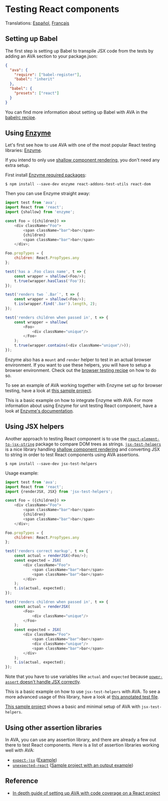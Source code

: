 # Testing React components

Translations: [Español](https://github.com/avajs/ava-docs/blob/master/es_ES/docs/recipes/react.md), [Français](https://github.com/avajs/ava-docs/blob/master/fr_FR/docs/recipes/react.md)

## Setting up Babel

The first step is setting up Babel to transpile JSX code from the tests by adding an AVA section to your package.json:

```json
{
  "ava": {
    "require": ["babel-register"],
    "babel": "inherit"
  },
  "babel": {
    "presets": ["react"]
  }
}
```

You can find more information about setting up Babel with AVA in the [babelrc recipe](babelrc.md).

## Using [Enzyme](https://github.com/airbnb/enzyme)

Let's first see how to use AVA with one of the most popular React testing libraries: [Enzyme](https://github.com/airbnb/enzyme).

If you intend to only use [shallow component rendering](https://facebook.github.io/react/docs/test-utils.html#shallow-rendering), you don't need any extra setup.

First install [Enzyme required packages](https://github.com/airbnb/enzyme/#installation):

```console
$ npm install --save-dev enzyme react-addons-test-utils react-dom
```

Then you can use Enzyme straight away:

```js
import test from 'ava';
import React from 'react';
import {shallow} from 'enzyme';

const Foo = ({children}) =>
	<div className="Foo">
		<span className="bar">bar</span>
		{children}
		<span className="bar">bar</span>
	</div>;

Foo.propTypes = {
	children: React.PropTypes.any
};

test('has a .Foo class name', t => {
	const wrapper = shallow(<Foo/>);
	t.true(wrapper.hasClass('Foo'));
});

test('renders two `.Bar`', t => {
	const wrapper = shallow(<Foo/>);
	t.is(wrapper.find('.bar').length, 2);
});

test('renders children when passed in', t => {
	const wrapper = shallow(
		<Foo>
			<div className="unique"/>
		</Foo>
	);
	t.true(wrapper.contains(<div className="unique"/>));
});
```

Enzyme also has a `mount` and `render` helper to test in an actual browser environment. If you want to use these helpers, you will have to setup a browser environment. Check out the [browser testing recipe](https://github.com/avajs/ava/blob/master/docs/recipes/browser-testing.md) on how to do so.

To see an example of AVA working together with Enzyme set up for browser testing, have a look at [this sample project](https://github.com/adriantoine/ava-enzyme-demo).

This is a basic example on how to integrate Enzyme with AVA. For more information about using Enzyme for unit testing React component, have a look at [Enzyme's documentation](http://airbnb.io/enzyme/).

## Using JSX helpers

Another approach to testing React component is to use the [`react-element-to-jsx-string`](https://github.com/algolia/react-element-to-jsx-string) package to compare DOM trees as strings. [`jsx-test-helpers`](https://github.com/MoOx/jsx-test-helpers) is a nice library handling [shallow component rendering](https://facebook.github.io/react/docs/test-utils.html#shallow-rendering) and converting JSX to string in order to test React components using AVA assertions.

```console
$ npm install --save-dev jsx-test-helpers
```

Usage example:

```js
import test from 'ava';
import React from 'react';
import {renderJSX, JSX} from 'jsx-test-helpers';

const Foo = ({children}) =>
	<div className="Foo">
		<span className="bar">bar</span>
		{children}
		<span className="bar">bar</span>
	</div>;

Foo.propTypes = {
	children: React.PropTypes.any
};

test('renders correct markup', t => {
	const actual = renderJSX(<Foo/>);
	const expected = JSX(
		<div className="Foo">
			<span className="bar">bar</span>
			<span className="bar">bar</span>
		</div>
	);
	t.is(actual, expected);
});

test('renders children when passed in', t => {
	const actual = renderJSX(
		<Foo>
			<div className="unique"/>
		</Foo>
	);
	const expected = JSX(
		<div className="Foo">
			<span className="bar">bar</span>
			<div className="unique"/>
			<span className="bar">bar</span>
		</div>
	);
	t.is(actual, expected);
});
```

Note that you have to use variables like `actual` and `expected` because [`power-assert` doesn't handle JSX correctly](https://github.com/power-assert-js/power-assert/issues/34).

This is a basic example on how to use `jsx-test-helpers` with AVA. To see a more advanced usage of this library, have a look at [this annotated test file](https://github.com/MoOx/jsx-test-helpers/blob/master/src/__tests__/index.js).

[This sample project](https://github.com/MoOx/jsx-test-helpers) shows a basic and minimal setup of AVA with `jsx-test-helpers`.

## Using other assertion libraries

In AVA, you can use any assertion library, and there are already a few out there to test React components. Here is a list of assertion libraries working well with AVA:

- [`expect-jsx`](https://github.com/algolia/expect-jsx) ([Example](https://github.com/avajs/ava/issues/186#issuecomment-161317068))
- [`unexpected-react`](https://github.com/bruderstein/unexpected-react) ([Sample project with an output example](https://github.com/adriantoine/ava-unexpected-react-demo))

## Reference

- [In depth guide of setting up AVA with code coverage on a React project](https://github.com/kentcdodds/react-ava-workshop)
